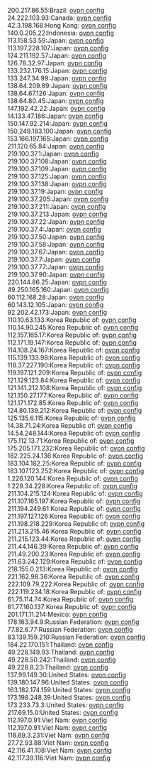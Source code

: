 200.217.86.55:Brazil: [ovpn config](vpn/200_217_86_55.ovpn)  
24.222.103.93:Canada: [ovpn config](vpn/24_222_103_93.ovpn)  
42.3.198.168:Hong Kong: [ovpn config](vpn/42_3_198_168.ovpn)  
140.0.205.22:Indonesia: [ovpn config](vpn/140_0_205_22.ovpn)  
113.158.53.59:Japan: [ovpn config](vpn/113_158_53_59.ovpn)  
113.197.228.107:Japan: [ovpn config](vpn/113_197_228_107.ovpn)  
124.211.192.57:Japan: [ovpn config](vpn/124_211_192_57.ovpn)  
126.78.32.97:Japan: [ovpn config](vpn/126_78_32_97.ovpn)  
133.232.176.15:Japan: [ovpn config](vpn/133_232_176_15.ovpn)  
133.247.34.99:Japan: [ovpn config](vpn/133_247_34_99.ovpn)  
138.64.209.89:Japan: [ovpn config](vpn/138_64_209_89.ovpn)  
138.64.67.126:Japan: [ovpn config](vpn/138_64_67_126.ovpn)  
138.64.80.45:Japan: [ovpn config](vpn/138_64_80_45.ovpn)  
147.192.42.22:Japan: [ovpn config](vpn/147_192_42_22.ovpn)  
14.133.47.186:Japan: [ovpn config](vpn/14_133_47_186.ovpn)  
150.147.92.214:Japan: [ovpn config](vpn/150_147_92_214.ovpn)  
150.249.183.100:Japan: [ovpn config](vpn/150_249_183_100.ovpn)  
153.166.197.165:Japan: [ovpn config](vpn/153_166_197_165.ovpn)  
211.120.65.84:Japan: [ovpn config](vpn/211_120_65_84.ovpn)  
219.100.37.1:Japan: [ovpn config](vpn/219_100_37_1.ovpn)  
219.100.37.108:Japan: [ovpn config](vpn/219_100_37_108.ovpn)  
219.100.37.109:Japan: [ovpn config](vpn/219_100_37_109.ovpn)  
219.100.37.125:Japan: [ovpn config](vpn/219_100_37_125.ovpn)  
219.100.37.138:Japan: [ovpn config](vpn/219_100_37_138.ovpn)  
219.100.37.19:Japan: [ovpn config](vpn/219_100_37_19.ovpn)  
219.100.37.205:Japan: [ovpn config](vpn/219_100_37_205.ovpn)  
219.100.37.211:Japan: [ovpn config](vpn/219_100_37_211.ovpn)  
219.100.37.213:Japan: [ovpn config](vpn/219_100_37_213.ovpn)  
219.100.37.22:Japan: [ovpn config](vpn/219_100_37_22.ovpn)  
219.100.37.4:Japan: [ovpn config](vpn/219_100_37_4.ovpn)  
219.100.37.50:Japan: [ovpn config](vpn/219_100_37_50.ovpn)  
219.100.37.58:Japan: [ovpn config](vpn/219_100_37_58.ovpn)  
219.100.37.67:Japan: [ovpn config](vpn/219_100_37_67.ovpn)  
219.100.37.7:Japan: [ovpn config](vpn/219_100_37_7.ovpn)  
219.100.37.77:Japan: [ovpn config](vpn/219_100_37_77.ovpn)  
219.100.37.90:Japan: [ovpn config](vpn/219_100_37_90.ovpn)  
220.144.86.25:Japan: [ovpn config](vpn/220_144_86_25.ovpn)  
49.250.165.160:Japan: [ovpn config](vpn/49_250_165_160.ovpn)  
60.112.168.28:Japan: [ovpn config](vpn/60_112_168_28.ovpn)  
60.143.12.105:Japan: [ovpn config](vpn/60_143_12_105.ovpn)  
92.202.42.173:Japan: [ovpn config](vpn/92_202_42_173.ovpn)  
110.10.63.133:Korea Republic of: [ovpn config](vpn/110_10_63_133.ovpn)  
110.14.90.245:Korea Republic of: [ovpn config](vpn/110_14_90_245.ovpn)  
112.157.165.17:Korea Republic of: [ovpn config](vpn/112_157_165_17.ovpn)  
112.171.19.147:Korea Republic of: [ovpn config](vpn/112_171_19_147.ovpn)  
114.108.24.167:Korea Republic of: [ovpn config](vpn/114_108_24_167.ovpn)  
115.139.133.98:Korea Republic of: [ovpn config](vpn/115_139_133_98.ovpn)  
118.37.227.190:Korea Republic of: [ovpn config](vpn/118_37_227_190.ovpn)  
119.197.121.209:Korea Republic of: [ovpn config](vpn/119_197_121_209.ovpn)  
121.129.123.84:Korea Republic of: [ovpn config](vpn/121_129_123_84.ovpn)  
121.141.212.108:Korea Republic of: [ovpn config](vpn/121_141_212_108.ovpn)  
121.150.27.177:Korea Republic of: [ovpn config](vpn/121_150_27_177.ovpn)  
121.171.172.85:Korea Republic of: [ovpn config](vpn/121_171_172_85.ovpn)  
124.80.139.212:Korea Republic of: [ovpn config](vpn/124_80_139_212.ovpn)  
125.135.6.115:Korea Republic of: [ovpn config](vpn/125_135_6_115.ovpn)  
14.38.71.24:Korea Republic of: [ovpn config](vpn/14_38_71_24.ovpn)  
14.54.248.144:Korea Republic of: [ovpn config](vpn/14_54_248_144.ovpn)  
175.112.13.71:Korea Republic of: [ovpn config](vpn/175_112_13_71.ovpn)  
175.205.171.232:Korea Republic of: [ovpn config](vpn/175_205_171_232.ovpn)  
182.225.24.136:Korea Republic of: [ovpn config](vpn/182_225_24_136.ovpn)  
183.104.182.25:Korea Republic of: [ovpn config](vpn/183_104_182_25.ovpn)  
183.107.123.252:Korea Republic of: [ovpn config](vpn/183_107_123_252.ovpn)  
1.226.120.144:Korea Republic of: [ovpn config](vpn/1_226_120_144.ovpn)  
1.229.34.228:Korea Republic of: [ovpn config](vpn/1_229_34_228.ovpn)  
211.104.215.124:Korea Republic of: [ovpn config](vpn/211_104_215_124.ovpn)  
211.107.165.197:Korea Republic of: [ovpn config](vpn/211_107_165_197.ovpn)  
211.194.249.61:Korea Republic of: [ovpn config](vpn/211_194_249_61.ovpn)  
211.197.127.126:Korea Republic of: [ovpn config](vpn/211_197_127_126.ovpn)  
211.198.218.229:Korea Republic of: [ovpn config](vpn/211_198_218_229.ovpn)  
211.213.215.46:Korea Republic of: [ovpn config](vpn/211_213_215_46.ovpn)  
211.215.123.44:Korea Republic of: [ovpn config](vpn/211_215_123_44.ovpn)  
211.44.146.39:Korea Republic of: [ovpn config](vpn/211_44_146_39.ovpn)  
211.49.200.23:Korea Republic of: [ovpn config](vpn/211_49_200_23.ovpn)  
211.63.242.129:Korea Republic of: [ovpn config](vpn/211_63_242_129.ovpn)  
218.155.0.213:Korea Republic of: [ovpn config](vpn/218_155_0_213.ovpn)  
221.162.98.36:Korea Republic of: [ovpn config](vpn/221_162_98_36.ovpn)  
222.109.79.222:Korea Republic of: [ovpn config](vpn/222_109_79_222.ovpn)  
222.119.234.18:Korea Republic of: [ovpn config](vpn/222_119_234_18.ovpn)  
61.75.114.74:Korea Republic of: [ovpn config](vpn/61_75_114_74.ovpn)  
61.77.160.137:Korea Republic of: [ovpn config](vpn/61_77_160_137.ovpn)  
201.171.11.214:Mexico: [ovpn config](vpn/201_171_11_214.ovpn)  
178.163.94.9:Russian Federation: [ovpn config](vpn/178_163_94_9.ovpn)  
77.82.6.77:Russian Federation: [ovpn config](vpn/77_82_6_77.ovpn)  
83.139.159.210:Russian Federation: [ovpn config](vpn/83_139_159_210.ovpn)  
184.22.170.151:Thailand: [ovpn config](vpn/184_22_170_151.ovpn)  
49.228.149.93:Thailand: [ovpn config](vpn/49_228_149_93.ovpn)  
49.228.50.242:Thailand: [ovpn config](vpn/49_228_50_242.ovpn)  
49.228.8.23:Thailand: [ovpn config](vpn/49_228_8_23.ovpn)  
137.99.149.30:United States: [ovpn config](vpn/137_99_149_30.ovpn)  
139.180.147.96:United States: [ovpn config](vpn/139_180_147_96.ovpn)  
163.182.174.159:United States: [ovpn config](vpn/163_182_174_159.ovpn)  
173.198.248.39:United States: [ovpn config](vpn/173_198_248_39.ovpn)  
173.233.73.3:United States: [ovpn config](vpn/173_233_73_3.ovpn)  
217.69.15.0:United States: [ovpn config](vpn/217_69_15_0.ovpn)  
112.197.0.91:Viet Nam: [ovpn config](vpn/112_197_0_91.ovpn)  
112.197.0.91:Viet Nam: [ovpn config](vpn/112_197_0_91.ovpn)  
118.69.3.231:Viet Nam: [ovpn config](vpn/118_69_3_231.ovpn)  
27.72.93.88:Viet Nam: [ovpn config](vpn/27_72_93_88.ovpn)  
42.116.41.108:Viet Nam: [ovpn config](vpn/42_116_41_108.ovpn)  
42.117.39.116:Viet Nam: [ovpn config](vpn/42_117_39_116.ovpn)  
